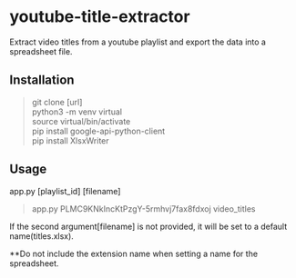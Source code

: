 # youtube-title-extractor

Extract video titles from a youtube playlist and export the data into a spreadsheet file.

## Installation

> git clone [url]\
> python3 -m venv virtual\
> source virtual/bin/activate\
> pip install google-api-python-client\
> pip install XlsxWriter

## Usage

app.py [playlist_id] [filename]
> app.py PLMC9KNkIncKtPzgY-5rmhvj7fax8fdxoj video_titles

If the second argument[filename] is not provided, it will be set to a default name(titles.xlsx).  

**Do not include the extension name when setting a name for the spreadsheet.
